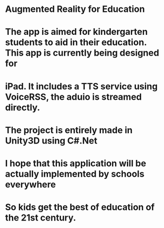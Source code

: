 # Augmented Reality for Education
# The app is aimed for kindergarten students to aid in their education. This app is currently being designed for 
# iPad. It includes a TTS service using VoiceRSS, the aduio is streamed directly.
# The project is entirely made in Unity3D using C#.Net
# 
#
# I hope that this application will be actually implemented by schools everywhere
# So kids get the best of education of the 21st century.
